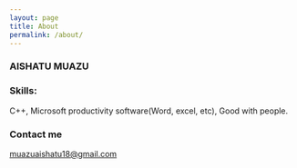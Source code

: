 ```yaml
---
layout: page
title: About
permalink: /about/
---
```


### AISHATU MUAZU


### Skills:
C++, Microsoft productivity software(Word, excel, etc), Good with people.
### Contact me

[muazuaishatu18@gmail.com](mailto:muazuaishatu18@gmail.com)
